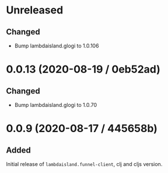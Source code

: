 # Unreleased

## Changed

- Bump lambdaisland.glogi to 1.0.106

# 0.0.13 (2020-08-19 / 0eb52ad)

## Changed

- Bump lambdaisland.glogi to 1.0.70

# 0.0.9 (2020-08-17 / 445658b)

## Added

Initial release of `lambdaisland.funnel-client`, clj and cljs version.